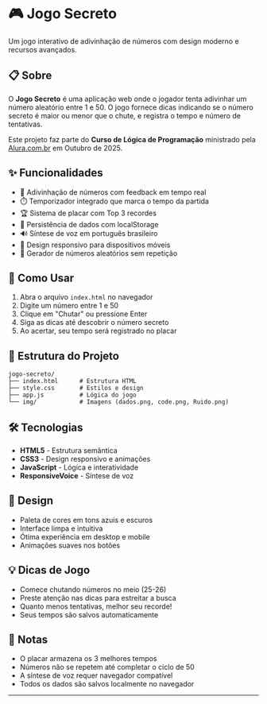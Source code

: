 # 🎮 Jogo Secreto

Um jogo interativo de adivinhação de números com design moderno e recursos avançados.

## 📋 Sobre

O **Jogo Secreto** é uma aplicação web onde o jogador tenta adivinhar um número aleatório entre 1 e 50. O jogo fornece dicas indicando se o número secreto é maior ou menor que o chute, e registra o tempo e número de tentativas.

Este projeto faz parte do **Curso de Lógica de Programação** ministrado pela [Alura.com.br](https://www.alura.com.br) em Outubro de 2025.

## ✨ Funcionalidades

- 🎯 Adivinhação de números com feedback em tempo real
- ⏱️ Temporizador integrado que marca o tempo da partida
- 🏆 Sistema de placar com Top 3 recordes
- 💾 Persistência de dados com localStorage
- 🔊 Síntese de voz em português brasileiro
- 📱 Design responsivo para dispositivos móveis
- 🎲 Gerador de números aleatórios sem repetição

## 🚀 Como Usar

1. Abra o arquivo `index.html` no navegador
2. Digite um número entre 1 e 50
3. Clique em "Chutar" ou pressione Enter
4. Siga as dicas até descobrir o número secreto
5. Ao acertar, seu tempo será registrado no placar

## 📁 Estrutura do Projeto

```
jogo-secreto/
├── index.html      # Estrutura HTML
├── style.css       # Estilos e design
├── app.js          # Lógica do jogo
└── img/            # Imagens (dados.png, code.png, Ruido.png)
```

## 🛠️ Tecnologias

- **HTML5** - Estrutura semântica
- **CSS3** - Design responsivo e animações
- **JavaScript** - Lógica e interatividade
- **ResponsiveVoice** - Síntese de voz

## 🎨 Design

- Paleta de cores em tons azuis e escuros
- Interface limpa e intuitiva
- Ótima experiência em desktop e mobile
- Animações suaves nos botões

## 💡 Dicas de Jogo

- Comece chutando números no meio (25-26)
- Preste atenção nas dicas para estreitar a busca
- Quanto menos tentativas, melhor seu recorde!
- Seus tempos são salvos automaticamente

## 📝 Notas

- O placar armazena os 3 melhores tempos
- Números não se repetem até completar o ciclo de 50
- A síntese de voz requer navegador compatível
- Todos os dados são salvos localmente no navegador

---


